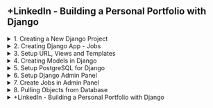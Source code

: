 

## +LinkedIn - Building a Personal Portfolio with Django

<details>
<summary>1. Creating a New Django Project </summary>

# Creating a New Django Project

## Install venv

```py
python -m venv myproject-env
source myproject-env/bin/activate
```

## Install Django

```py
python -m pip install Django
```

## Get dependencies

```py
pip freeze
```

```x
asgiref==3.7.2
Django==5.0.3
sqlparse==0.4.4
```

## Save Dependencies to Requirements.txt

```py
pip freeze > requirements.txt
```

## Install requirements from Requirements.txt

```py
pip install -r requirements.txt
```

## Deactivate a virtual environment

```py
deactivate
```

## Create Django Project

```py
django-admin startproject portfolio .
```

## Start Local Server

```py
python manage.py runserver
```

# #END</details>

<details>
<summary>2. Creating Django App - Jobs </summary>

# Creating Django App - Jobs

[https://github.com/omeatai/src-python-flask-django/commit/227ea7c95e1918f8136d184a859f5690c367e5c5](https://github.com/omeatai/src-python-flask-django/commit/227ea7c95e1918f8136d184a859f5690c367e5c5)

## Create App

```py
django-admin startapp jobs
```

### portfolio.settings:

```py
# Application definition

INSTALLED_APPS = [
    'django.contrib.admin',
    'django.contrib.auth',
    'django.contrib.contenttypes',
    'django.contrib.sessions',
    'django.contrib.messages',
    'django.contrib.staticfiles',

    # Third-party apps
    'jobs',
]
```

## Run Local Server

```py
python manage.py runserver
```

<img width="1420" alt="image" src="https://github.com/omeatai/src-python-flask-django/assets/32337103/a8b0bbba-4445-4199-849d-9a8f8b046759">
![image](https://github.com/omeatai/src-python-flask-django/assets/32337103/fe28f420-5507-4ca2-bc5a-58eed67a590e)

# #END</details>

<details>
<summary>3. Setup URL, Views and Templates </summary>

# Setup URL, Views and Templates

[https://github.com/omeatai/src-python-flask-django/commit/1ce588a46d2e149c513207c96865ff7bf07c0ea7](https://github.com/omeatai/src-python-flask-django/commit/1ce588a46d2e149c513207c96865ff7bf07c0ea7)

### portfolio.urls:

```py
from django.contrib import admin
from django.urls import path, include

urlpatterns = [
    path('admin/', admin.site.urls),
    path('', include('jobs.urls')),
]
```

### jobs.urls:

```py
from django.urls import path
from . import views

urlpatterns = [
    path('home', views.home, name='home'),
]

```

### jobs.views:

```py
from django.shortcuts import render

# Create your views here.


def home(request):
    return render(request, 'jobs/home.html', {})

```

### src-python/linkedin/django-personal-portfolio/jobs/templates/jobs/home.html:

```py
<!DOCTYPE html>
<html lang="en">

<head>
    <meta charset="UTF-8">
    <meta name="viewport" content="width=device-width, initial-scale=1.0">
    <title>HomePage</title>
</head>

<body>
    <h1>Hello World!</h1>
</body>

</html>
```

![image](https://github.com/omeatai/src-python-flask-django/assets/32337103/970501cd-942b-4527-a718-b0cea40380d3)
<img width="1464" alt="image" src="https://github.com/omeatai/src-python-flask-django/assets/32337103/2a33a870-eff3-4c4c-b697-14801e23cf83">
<img width="1464" alt="image" src="https://github.com/omeatai/src-python-flask-django/assets/32337103/59e4d4d6-459f-480b-96aa-45ffb27ea8f8">
<img width="1464" alt="image" src="https://github.com/omeatai/src-python-flask-django/assets/32337103/bb30e39c-efe7-40dc-be48-a5243416de54">
<img width="1464" alt="image" src="https://github.com/omeatai/src-python-flask-django/assets/32337103/96eaa040-50a5-4f2a-b3e4-40370b4e7aaf">

# #END</details>

<details>
<summary>4. Creating Models in Django </summary>

# Creating Models in Django

[https://github.com/omeatai/src-python-flask-django/commit/780144938397964962e4b786cfd724dc145045a8](https://github.com/omeatai/src-python-flask-django/commit/780144938397964962e4b786cfd724dc145045a8)

## Install Pillow

```py
pip install pillow
```

## Run Local Server

```py
python manage.py runserver
```

### jobs.models:

```py
from django.db import models
# Create your models here.


class Job(models.Model):
    title = models.CharField(max_length=100)
    image = models.ImageField(upload_to='images/')
    summary = models.CharField(max_length=200)
    created_at = models.DateTimeField(auto_now_add=True)
    updated_at = models.DateTimeField(auto_now=True)
    # date = models.DateField()
    # description = models.TextField()
    # url = models.URLField()
    # company = models.CharField(max_length=100)
    # position = models.CharField(max_length=100)
    # location = models.CharField(max_length=100)

```

<img width="1464" alt="image" src="https://github.com/omeatai/src-python-flask-django/assets/32337103/659e18a7-99fc-44f0-bb89-5745f661bbf1">

# #END</details>

<details>
<summary>5. Setup PostgreSQL for Django </summary>

# Setup PostgreSQL for Django

[https://github.com/omeatai/src-python-flask-django/commit/5aaa98696ea594578f7e3f1c555d12d09660e028](https://github.com/omeatai/src-python-flask-django/commit/5aaa98696ea594578f7e3f1c555d12d09660e028)

[https://www.postgresql.org/](https://www.postgresql.org/)

## Create Password for Postgres

```x
postgres=# \password postgres
Enter new password for user "postgres": 
Enter it again: 
postgres=# 
```

## Create Portfolio Database

```py
postgres=# CREATE DATABASE portfoliodb;
CREATE DATABASE
postgres=# 
```

## Install Psycopg2

```py
pip install psycopg2
```

## Install Django-environ

```py
pip install django-environ
```

- In the same directory as settings.py, create a file called ‘.env’
- Declare your environment variables in .env
- Make sure you don’t use quotations around strings.
- IMPORTANT: Add your .env file to .gitignore

```x
DATABASE_NAME=portfoliodb
DATABASE_USER=postgres
DATABASE_PASS=supersecretpassword
```

### portfolio.settings:

```py
import environ
env = environ.Env()
environ.Env.read_env()


# Database
# https://docs.djangoproject.com/en/5.0/ref/settings/#databases

DATABASES = {
    # 'default': {
    #     'ENGINE': 'django.db.backends.sqlite3',
    #     'NAME': BASE_DIR / 'db.sqlite3',
    # }
    'default': {
        'ENGINE': 'django.db.backends.postgresql',
        'NAME': 'portfoliodb',
        'USER': 'postgres',
        'PASSWORD': env('DATABASE_PASSWORD'),
        'HOST': 'localhost',  # 127.0.0.1
        'PORT': '5432',
    }
}
```

## Run Migrations

```py
python manage.py makemigrations
python manage.py migrate
```

## Run Local Server

```py
python manage.py runserver
```

<img width="219" alt="image" src="https://github.com/omeatai/src-python-flask-django/assets/32337103/8496d476-8a7b-45c5-a341-90a38678b92b">

![image](https://github.com/omeatai/src-python-flask-django/assets/32337103/f9f8740a-553c-4c7b-a15f-3db5666610ff)
![image](https://github.com/omeatai/src-python-flask-django/assets/32337103/1fac7b3b-53ea-4502-8f20-4059048635a0)
![image](https://github.com/omeatai/src-python-flask-django/assets/32337103/4ea617c9-716f-467d-bad9-aa8a0e041790)
![image](https://github.com/omeatai/src-python-flask-django/assets/32337103/ad3b1721-236b-443a-a965-8d66e25f6da9)
![image](https://github.com/omeatai/src-python-flask-django/assets/32337103/624f2fb3-e3aa-40e1-88b4-5d19962d5835)

<img width="763" alt="image" src="https://github.com/omeatai/src-python-flask-django/assets/32337103/afbe7d2d-4a88-4086-bcf7-b85fef9180a4">
<img width="763" alt="image" src="https://github.com/omeatai/src-python-flask-django/assets/32337103/ecbf236f-1aa8-485e-aced-918c2e01e41a">
<img width="682" alt="image" src="https://github.com/omeatai/src-python-flask-django/assets/32337103/0c4e4d73-ef28-41cd-a513-ba24628a81c4">
<img width="671" alt="image" src="https://github.com/omeatai/src-python-flask-django/assets/32337103/ff5df38d-cfcd-44fb-bf94-83126f6914be">
<img width="763" alt="image" src="https://github.com/omeatai/src-python-flask-django/assets/32337103/819787d6-f111-4cd0-9d46-75b4ba63c086">
<img width="862" alt="image" src="https://github.com/omeatai/src-python-flask-django/assets/32337103/776130c5-d56d-40e8-8a9b-6611d90afbcd">
<img width="1426" alt="image" src="https://github.com/omeatai/src-python-flask-django/assets/32337103/eaf5ffd0-c3b0-4e4c-b9ac-ce00a39cc110">
<img width="1426" alt="image" src="https://github.com/omeatai/src-python-flask-django/assets/32337103/26b48359-2810-4a22-a895-d0a7c3d3055a">

# #END</details>

<details>
<summary>6. Setup Django Admin Panel  </summary>

# Setup Django Admin Panel 

[https://github.com/omeatai/src-python-flask-django/commit/f453a68d89b1d7c15c30a0b643a6a951daeed426](https://github.com/omeatai/src-python-flask-django/commit/f453a68d89b1d7c15c30a0b643a6a951daeed426)

## Create Django Superuser

```py
python manage.py createsuperuser
```

### jobs.admin:

```py
from django.contrib import admin
from .models import Job

# Register your models here.
admin.site.register(Job)

```

<img width="1420" alt="image" src="https://github.com/omeatai/src-python-flask-django/assets/32337103/8fb2e7d4-8286-4c98-898c-28ca77657600">

### http://127.0.0.1:8000/admin:

![image](https://github.com/omeatai/src-python-flask-django/assets/32337103/11c7e95e-81bd-464a-a64f-1fa552505d75)

<img width="960" alt="image" src="https://github.com/omeatai/src-python-flask-django/assets/32337103/f08f528c-a223-40d9-86bb-972822a792fd">
<img width="960" alt="image" src="https://github.com/omeatai/src-python-flask-django/assets/32337103/0a39b127-762a-44e6-b6b4-b87125f1b672">
<img width="960" alt="image" src="https://github.com/omeatai/src-python-flask-django/assets/32337103/913b54ae-1451-4141-b26d-64f749744be1">

# #END</details>

<details>
<summary>7. Create Jobs in Admin Panel  </summary>

# Create Jobs in Admin Panel 

<img width="960" alt="image" src="https://github.com/omeatai/src-python-flask-django/assets/32337103/14c47c31-3ff2-4291-98cc-b1710bfa2fb7">
<img width="960" alt="image" src="https://github.com/omeatai/src-python-flask-django/assets/32337103/b2104630-2119-4ea8-aa59-f40c8b96e0d6">
<img width="960" alt="image" src="https://github.com/omeatai/src-python-flask-django/assets/32337103/26bcbd51-d1b1-419d-bfa2-5f1f815c3eae">
<img width="960" alt="image" src="https://github.com/omeatai/src-python-flask-django/assets/32337103/b89e3927-91d1-4ed4-9067-5abc0a89b47e">
<img width="960" alt="image" src="https://github.com/omeatai/src-python-flask-django/assets/32337103/e98c9874-92a5-4554-909e-36a1e18d69ed">
<img width="1464" alt="image" src="https://github.com/omeatai/src-python-flask-django/assets/32337103/a3ad9af0-961d-4f84-8536-ca38ce711f76">

# #END</details>

<details>
<summary>8. Pulling Objects from Database  </summary>

# Pulling Objects from Database

```py

```

```py

```

```py

```

```py

```

```py

```

```py

```

```py

```

```py

```

```py

```

```py

```

```py

```

```py

```

```py

```

# #END</details>

<details>
<summary>+LinkedIn - Building a Personal Portfolio with Django </summary>

# #END</details>
